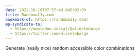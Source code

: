 ```yaml
---
date: 2022-10-18T07:57:49.045+02:00
title: Randoma11y.com
bookmark-of: https://randoma11y.com/
mp-syndicate-to:
  - https://mastodon.social/@alienlebarge
  - https://twitter.com/alienlebarge
---
```

Generate (really nice) random accessible color combinations
